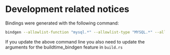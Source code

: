 # Development related notices


Bindings were generated with the following command:

```sh
bindgen --allowlist-function "mysql.*" --allowlist-type "MYSQL.*" --allowlist-type "mysql.*" --allowlist-var "MYSQL.*" --default-enum-style rust_non_exhaustive bindings/wrapper.h
```

If you update the above command line you also need to update the arguments for the buildtime_bindgen feature in `build.rs`
